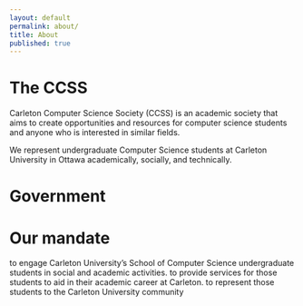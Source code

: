 ```yaml
---
layout: default
permalink: about/
title: About
published: true
---
```


<h1>The CCSS</h1>

<p>Carleton Computer Science Society (CCSS) is an academic society that aims to create opportunities and resources for computer science students and anyone who is interested in similar fields.</p>

<p>We represent undergraduate Computer Science students at Carleton University in Ottawa academically, socially, and technically.</p>

<h1>Government</h1>
<h1>Our mandate</h1>
<p>
to engage Carleton University’s School of Computer Science undergraduate students in social and academic activities.
to provide services for those students to aid in their academic career at Carleton.
to represent those students to the Carleton University community
</p>

<!--As an academic society we are required to have a government structure. Links to all of this official documents ‘n stuff.
Constitution
Rules of Operation
Board of Directors
Meeting Minutes Folder-->
